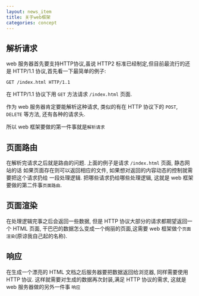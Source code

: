 ```yaml
---
layout: news_item
title: 关于web框架
categories: concept
---
```


## 解析请求 
  web 服务器首先要支持HTTP协议,虽说 HTTP2 标准已经制定,但目前最流行的还是 HTTP/1.1 
协议,首先看一下最简单的例子:

`GET /index.html HTTP/1.1`

在 HTTP/1.1 协议下用 `GET` 方法请求 `/index.html` 页面.

作为 web 服务器肯定要能解析这种请求, 类似的有在 HTTP 协议下的 `POST`, `DELETE` 等方法,
还有各种的请求头.

所以 web 框架要做的第一件事就是`解析请求` 

<!--break-->

## 页面路由 
  在解析完请求之后就是路由的问题. 上面的例子是请求 `/index.html` 页面, 静态网站的话
如果页面存在则可以返回相应的文件, 如果想对返回的内容动态的控制就需要把这个请求扔给
一段处理逻辑. 把哪些请求扔给哪些处理逻辑, 这就是 web 框架要做的第二件事`页面路由`.

## 页面渲染 
  在处理逻辑完事之后会返回一些数据, 但是 HTTP 协议大部分的请求都期望返回一个 HTML 页面,
干巴巴的数据怎么变成一个绚丽的页面,这需要 web 框架做个`页面渲染`(原谅我自己起的名称).

## 响应 
  在生成一个漂亮的 HTML 文档之后服务器要把数据返回给浏览器, 同样需要使用 HTTP 协议. 
这样就需要对生成的数据再次封装,满足 HTTP 协议的需求, 这就是 web 服务器做的另外一件事
`响应` 

